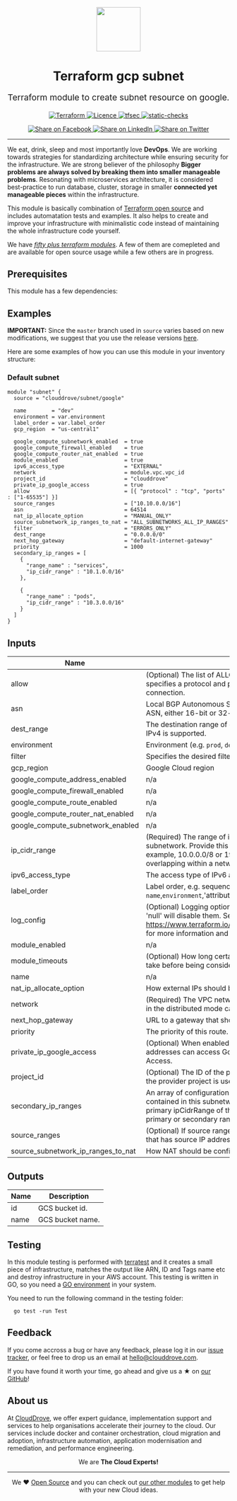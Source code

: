 <!-- This file was automatically generated by the `geine`. Make all changes to `README.yaml` and run `make readme` to rebuild this file. -->

<p align="center"> <img src="https://user-images.githubusercontent.com/50652676/62349836-882fef80-b51e-11e9-99e3-7b974309c7e3.png" width="100" height="100"></p>


<h1 align="center">
    Terraform gcp subnet
</h1>

<p align="center" style="font-size: 1.2rem;">
    Terraform module to create subnet resource on google.
     </p>

<p align="center">

<a href="https://www.terraform.io">
  <img src="https://img.shields.io/badge/Terraform-v1.1.7-green" alt="Terraform">
</a>
<a href="LICENSE.md">
  <img src="https://img.shields.io/badge/License-APACHE-blue.svg" alt="Licence">
</a>
<a href="https://github.com/clouddrove/terraform-gcp-subnet/actions/workflows/tfsec.yml">
  <img src="https://github.com/clouddrove/terraform-gcp-subnet/actions/workflows/tfsec.yml/badge.svg" alt="tfsec">
</a>
<a href="https://github.com/clouddrove/terraform-gcp-subnet/actions/workflows/terraform.yml">
  <img src="https://github.com/clouddrove/terraform-gcp-subnet/actions/workflows/terraform.yml/badge.svg" alt="static-checks">
</a>


</p>
<p align="center">

<a href='https://facebook.com/sharer/sharer.php?u=https://github.com/clouddrove/terraform-gcp-subnet'>
  <img title="Share on Facebook" src="https://user-images.githubusercontent.com/50652676/62817743-4f64cb80-bb59-11e9-90c7-b057252ded50.png" />
</a>
<a href='https://www.linkedin.com/shareArticle?mini=true&title=Terraform+gcp+subnet&url=https://github.com/clouddrove/terraform-gcp-subnet'>
  <img title="Share on LinkedIn" src="https://user-images.githubusercontent.com/50652676/62817742-4e339e80-bb59-11e9-87b9-a1f68cae1049.png" />
</a>
<a href='https://twitter.com/intent/tweet/?text=Terraform+gcp+subnet&url=https://github.com/clouddrove/terraform-gcp-subnet'>
  <img title="Share on Twitter" src="https://user-images.githubusercontent.com/50652676/62817740-4c69db00-bb59-11e9-8a79-3580fbbf6d5c.png" />
</a>

</p>
<hr>


We eat, drink, sleep and most importantly love **DevOps**. We are working towards strategies for standardizing architecture while ensuring security for the infrastructure. We are strong believer of the philosophy <b>Bigger problems are always solved by breaking them into smaller manageable problems</b>. Resonating with microservices architecture, it is considered best-practice to run database, cluster, storage in smaller <b>connected yet manageable pieces</b> within the infrastructure.

This module is basically combination of [Terraform open source](https://www.terraform.io/) and includes automatation tests and examples. It also helps to create and improve your infrastructure with minimalistic code instead of maintaining the whole infrastructure code yourself.

We have [*fifty plus terraform modules*][terraform_modules]. A few of them are comepleted and are available for open source usage while a few others are in progress.




## Prerequisites

This module has a few dependencies:






## Examples


**IMPORTANT:** Since the `master` branch used in `source` varies based on new modifications, we suggest that you use the release versions [here](https://github.com/clouddrove/terraform-gcp-subnet/releases).


Here are some examples of how you can use this module in your inventory structure:
### Default subnet
```hcl
module "subnet" {
  source = "clouddrove/subnet/google"

  name        = "dev"
  environment = var.environment
  label_order = var.label_order
  gcp_region  = "us-central1"

  google_compute_subnetwork_enabled  = true
  google_compute_firewall_enabled    = true
  google_compute_router_nat_enabled  = true
  module_enabled                     = true
  ipv6_access_type                   = "EXTERNAL"
  network                            = module.vpc.vpc_id
  project_id                         = "clouddrove"
  private_ip_google_access           = true
  allow                              = [{ "protocol" : "tcp", "ports" : ["1-65535"] }]
  source_ranges                      = ["10.10.0.0/16"]
  asn                                = 64514
  nat_ip_allocate_option             = "MANUAL_ONLY"
  source_subnetwork_ip_ranges_to_nat = "ALL_SUBNETWORKS_ALL_IP_RANGES"
  filter                             = "ERRORS_ONLY"
  dest_range                         = "0.0.0.0/0"
  next_hop_gateway                   = "default-internet-gateway"
  priority                           = 1000
  secondary_ip_ranges = [
    {
      "range_name" : "services",
      "ip_cidr_range" : "10.1.0.0/16"
    },

    {
      "range_name" : "pods",
      "ip_cidr_range" : "10.3.0.0/16"
    }
  ]
}
```






## Inputs

| Name | Description | Type | Default | Required |
|------|-------------|------|---------|:--------:|
| allow | (Optional) The list of ALLOW rules specified by this firewall. Each rule specifies a protocol and port-range tuple that describes a permitted connection. | `list(any)` | `[]` | no |
| asn | Local BGP Autonomous System Number (ASN). Must be an RFC6996 private ASN, either 16-bit or 32-bit. | `number` | `64514` | no |
| dest\_range | The destination range of outgoing packets that this route applies to. Only IPv4 is supported. | `string` | `"0.0.0.0/0"` | no |
| environment | Environment (e.g. `prod`, `dev`, `staging`). | `string` | `""` | no |
| filter | Specifies the desired filtering of logs on this NAT. | `string` | `""` | no |
| gcp\_region | Google Cloud region | `string` | `"europe-west3"` | no |
| google\_compute\_address\_enabled | n/a | `bool` | `true` | no |
| google\_compute\_firewall\_enabled | n/a | `bool` | `true` | no |
| google\_compute\_route\_enabled | n/a | `bool` | `true` | no |
| google\_compute\_router\_nat\_enabled | n/a | `bool` | `true` | no |
| google\_compute\_subnetwork\_enabled | n/a | `bool` | `true` | no |
| ip\_cidr\_range | (Required) The range of internal addresses that are owned by this subnetwork. Provide this property when you create the subnetwork. For example, 10.0.0.0/8 or 192.168.0.0/16. Ranges must be unique and non-overlapping within a network. Only IPv4 is supported. | `string` | `"10.10.0.0/24"` | no |
| ipv6\_access\_type | The access type of IPv6 address this subnet holds. | `string` | `""` | no |
| label\_order | Label order, e.g. sequence of application name and environment `name`,`environment`,'attribute' [`webserver`,`qa`,`devops`,`public`,] . | `list(any)` | `[]` | no |
| log\_config | (Optional) Logging options for the subnetwork flow logs. Setting this value to 'null' will disable them. See https://www.terraform.io/docs/providers/google/r/compute_subnetwork.html for more information and examples. | `any` | `true` | no |
| module\_enabled | n/a | `bool` | `true` | no |
| module\_timeouts | (Optional) How long certain operations (per resource type) are allowed to take before being considered to have failed. | `any` | `{}` | no |
| name | n/a | `string` | `""` | no |
| nat\_ip\_allocate\_option | How external IPs should be allocated for this NAT. | `string` | `"MANUAL_ONLY"` | no |
| network | (Required) The VPC network the subnets belong to. Only networks that are in the distributed mode can have subnetworks. | `string` | `""` | no |
| next\_hop\_gateway | URL to a gateway that should handle matching packets. | `string` | `""` | no |
| priority | The priority of this route. | `number` | `1000` | no |
| private\_ip\_google\_access | (Optional) When enabled, VMs in this subnetwork without external IP addresses can access Google APIs and services by using Private Google Access. | `bool` | `true` | no |
| project\_id | (Optional) The ID of the project in which the resource belongs. If it is not set, the provider project is used. | `string` | `""` | no |
| secondary\_ip\_ranges | An array of configurations for secondary IP ranges for VM instances contained in this subnetwork. The primary IP of such VM must belong to the primary ipCidrRange of the subnetwork. The alias IPs may belong to either primary or secondary ranges. | `any` | `[]` | no |
| source\_ranges | (Optional) If source ranges are specified, the firewall will apply only to traffic that has source IP address in these ranges. | `any` | `[]` | no |
| source\_subnetwork\_ip\_ranges\_to\_nat | How NAT should be configured per Subnetwork. | `string` | `""` | no |

## Outputs

| Name | Description |
|------|-------------|
| id | GCS bucket id. |
| name | GCS bucket name. |




## Testing
In this module testing is performed with [terratest](https://github.com/gruntwork-io/terratest) and it creates a small piece of infrastructure, matches the output like ARN, ID and Tags name etc and destroy infrastructure in your AWS account. This testing is written in GO, so you need a [GO environment](https://golang.org/doc/install) in your system.

You need to run the following command in the testing folder:
```hcl
  go test -run Test
```



## Feedback
If you come accross a bug or have any feedback, please log it in our [issue tracker](https://github.com/clouddrove/terraform-gcp-subnet/issues), or feel free to drop us an email at [hello@clouddrove.com](mailto:hello@clouddrove.com).

If you have found it worth your time, go ahead and give us a ★ on [our GitHub](https://github.com/clouddrove/terraform-gcp-subnet)!

## About us

At [CloudDrove][website], we offer expert guidance, implementation support and services to help organisations accelerate their journey to the cloud. Our services include docker and container orchestration, cloud migration and adoption, infrastructure automation, application modernisation and remediation, and performance engineering.

<p align="center">We are <b> The Cloud Experts!</b></p>
<hr />
<p align="center">We ❤️  <a href="https://github.com/clouddrove">Open Source</a> and you can check out <a href="https://github.com/clouddrove">our other modules</a> to get help with your new Cloud ideas.</p>

  [website]: https://clouddrove.com
  [github]: https://github.com/clouddrove
  [linkedin]: https://cpco.io/linkedin
  [twitter]: https://twitter.com/clouddrove/
  [email]: https://clouddrove.com/contact-us.html
  [terraform_modules]: https://github.com/clouddrove?utf8=%E2%9C%93&q=terraform-&type=&language=
